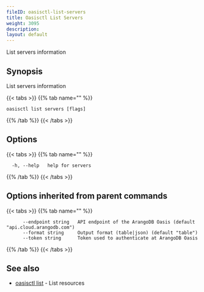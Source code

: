 ```yaml
---
fileID: oasisctl-list-servers
title: Oasisctl List Servers
weight: 3095
description: 
layout: default
---
```

List servers information

## Synopsis

List servers information

{{< tabs >}}
{{% tab name="" %}}
```
oasisctl list servers [flags]
```
{{% /tab %}}
{{< /tabs >}}

## Options

{{< tabs >}}
{{% tab name="" %}}
```
  -h, --help   help for servers
```
{{% /tab %}}
{{< /tabs >}}

## Options inherited from parent commands

{{< tabs >}}
{{% tab name="" %}}
```
      --endpoint string   API endpoint of the ArangoDB Oasis (default "api.cloud.arangodb.com")
      --format string     Output format (table|json) (default "table")
      --token string      Token used to authenticate at ArangoDB Oasis
```
{{% /tab %}}
{{< /tabs >}}

## See also

* [oasisctl list]()	 - List resources

